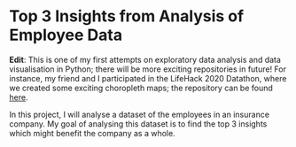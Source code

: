 # Top 3 Insights from Analysis of Employee Data
**Edit**: This is one of my first attempts on exploratory data analysis and data visualisation in Python; there will be more exciting repositories in future! For instance, my friend and I participated in the LifeHack 2020 Datathon, where we created some exciting choropleth maps; the repository can be found [here](https://github.com/leongjwm/Covid-19-Modelling).

In this project, I will analyse a dataset of the employees in an insurance company. My goal of analysing this dataset is to find the top 3 insights which might benefit the company as a whole.
